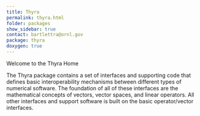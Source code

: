 ```yaml
---
title: Thyra
permalink: thyra.html
folder: packages
show_sidebar: true
contact: bartlettra@ornl.gov
package: thyra
doxygen: true
---
```


Welcome to the Thyra Home

The Thyra package contains a set of interfaces and supporting code that defines basic interoperability mechanisms between different types of numerical software. The foundation of all of these interfaces are the mathematical concepts of vectors, vector spaces, and linear operators. 
All other interfaces and support software is built on the basic operator/vector interfaces.
